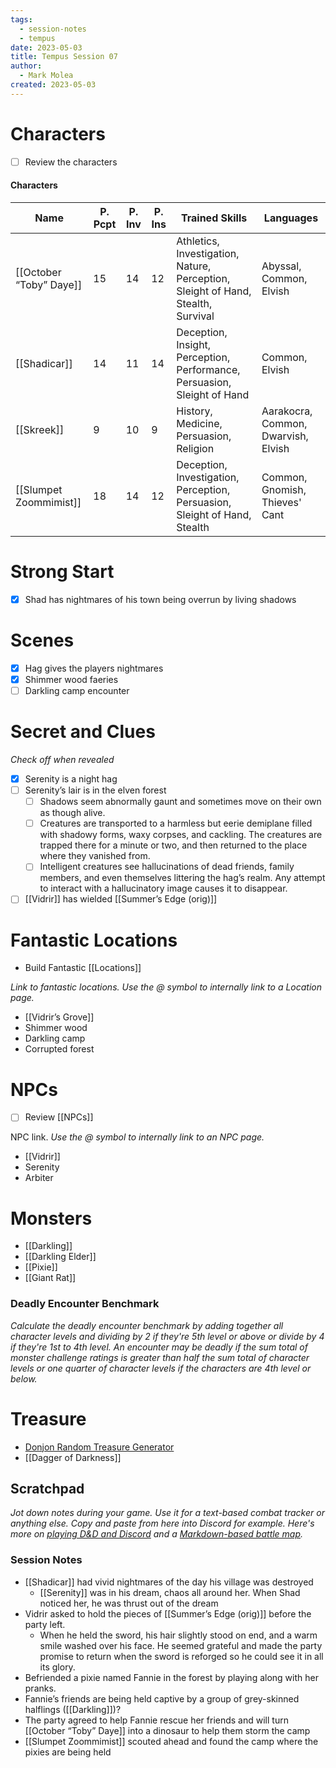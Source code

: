 ```yaml
---
tags:
  - session-notes
  - tempus
date: 2023-05-03
title: Tempus Session 07
author:
  - Mark Molea
created: 2023-05-03
---
```









# Characters

- [ ] Review the characters

#### Characters

|Name|P. Pcpt|P. Inv|P. Ins|Trained Skills|Languages|
|---|---|---|---|---|---|
|[[October “Toby” Daye]]|15|14|12|Athletics, Investigation, Nature, Perception, Sleight of Hand, Stealth, Survival|Abyssal, Common, Elvish|
|[[Shadicar]]|14|11|14|Deception, Insight, Perception, Performance, Persuasion, Sleight of Hand|Common, Elvish|
|[[Skreek]]|9|10|9|History, Medicine, Persuasion, Religion|Aarakocra, Common, Dwarvish, Elvish|
|[[Slumpet Zoommimist]]|18|14|12|Deception, Investigation, Perception, Persuasion, Sleight of Hand, Stealth|Common, Gnomish, Thieves' Cant|

  
  

# Strong Start

- [x] Shad has nightmares of his town being overrun by living shadows

# Scenes

- [x] Hag gives the players nightmares
- [x] Shimmer wood faeries
- [ ] Darkling camp encounter

# Secret and Clues

_Check off when revealed_

- [x] Serenity is a night hag
- [ ] Serenity’s lair is in the elven forest
    - [ ] Shadows seem abnormally gaunt and sometimes move on their own as though alive.
    - [ ] Creatures are transported to a harmless but eerie demiplane filled with shadowy forms, waxy corpses, and cackling. The creatures are trapped there for a minute or two, and then returned to the place where they vanished from.
    - [ ] Intelligent creatures see hallucinations of dead friends, family members, and even themselves littering the hag’s realm. Any attempt to interact with a hallucinatory image causes it to disappear.
- [ ] [[Vidrir]] has wielded [[Summer’s Edge (orig)]]

# Fantastic Locations

- Build Fantastic [[Locations]]

_Link to fantastic locations. Use the @ symbol to internally link to a Location page._

- [[Vidrir’s Grove]]
- Shimmer wood
- Darkling camp
- Corrupted forest

# NPCs

- [ ] Review [[NPCs]]

NPC link. _Use the @ symbol to internally link to an NPC page._

- [[Vidrir]]
- Serenity
- Arbiter

# Monsters

- [[Darkling]]
- [[Darkling Elder]]
- [[Pixie]]
- [[Giant Rat]]

  

### **Deadly Encounter Benchmark**

_Calculate the deadly encounter benchmark by adding together all character levels and dividing by 2 if they're 5th level or above or divide by 4 if they're 1st to 4th level. An encounter may be deadly if the sum total of monster challenge ratings is greater than half the sum total of character levels or one quarter of character levels if the characters are 4th level or below._

# Treasure

- [Donjon Random Treasure Generator](https://donjon.bin.sh/5e/random/#type=treasure;treasure-cr=4;treasure-loot_type=treasure_hoard)
- [[Dagger of Darkness]]

## Scratchpad

_Jot down notes during your game. Use it for a text-based combat tracker or anything else. Copy and paste from here into Discord for example. Here's more on [playing D&D and Discord](https://slyflourish.com/playing_dnd_over_discord.html) and a [Markdown-based battle map](https://slyflourish.com/text-based_battle_maps.html)._

### Session Notes

- [[Shadicar]] had vivid nightmares of the day his village was destroyed
    - [[Serenity]] was in his dream, chaos all around her. When Shad noticed her, he was thrust out of the dream
- Vidrir asked to hold the pieces of [[Summer’s Edge (orig)]] before the party left.
    - When he held the sword, his hair slightly stood on end, and a warm smile washed over his face. He seemed grateful and made the party promise to return when the sword is reforged so he could see it in all its glory.
- Befriended a pixie named Fannie in the forest by playing along with her pranks.
- Fannie’s friends are being held captive by a group of grey-skinned halflings ([[Darkling]])?
- The party agreed to help Fannie rescue her friends and will turn [[October “Toby” Daye]] into a dinosaur to help them storm the camp
- [[Slumpet Zoommimist]] scouted ahead and found the camp where the pixies are being held